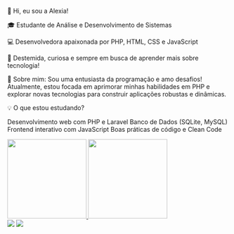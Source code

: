 👋 Hi, eu sou a Alexia!

🎓 Estudante de Análise e Desenvolvimento de Sistemas

💻 Desenvolvedora apaixonada por PHP, HTML, CSS e JavaScript

🚀 Destemida, curiosa e sempre em busca de aprender mais sobre tecnologia!

🚀 Sobre mim:
 Sou uma entusiasta da programação e amo desafios! Atualmente, estou focada em aprimorar minhas habilidades em PHP e explorar novas tecnologias para construir aplicações robustas e dinâmicas.

💡 O que estou estudando?

Desenvolvimento web com PHP e Laravel
Banco de Dados (SQLite, MySQL)
Frontend interativo com JavaScript
Boas práticas de código e Clean Code

<div>
<a href="https://github.com/alexiarodc">
<img loading="lazy" height="180em" src="https://github-readme-stats.vercel.app/api/top-langs/?username=alexiarodc&layout=compact&langs_count=7&theme=dracula"/>
<img loading="lazy" height="180em" src="https://github-readme-stats.vercel.app/api?username=alexiarodc&show_icons=true&theme=dracula&include_all_commits=true&count_private=true"/>
</div>
<div>
<a href = "mailto:contato@alexiarodcosta@gmail.com"><img loading="lazy" src="https://img.shields.io/badge/Gmail-D14836?style=for-the-badge&logo=gmail&logoColor=white" target="_blank"></a>
<a href="https://www.linkedin.com/in/alexiarodriguescosta" target="_blank"><img loading="lazy" src="https://img.shields.io/badge/-LinkedIn-%230077B5?style=for-the-badge&logo=linkedin&logoColor=white" target="_blank"></a>   
</div>
